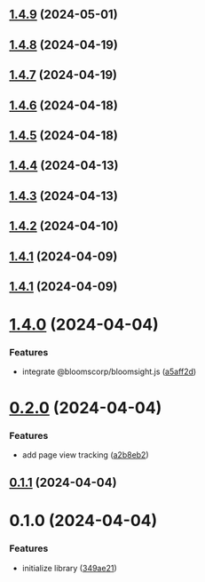 

## [1.4.9](https://github.com/bloomscorp/ngx-bloomsight/compare/v1.4.8...v1.4.9) (2024-05-01)

## [1.4.8](https://github.com/bloomscorp/ngx-bloomsight/compare/v1.4.7...v1.4.8) (2024-04-19)

## [1.4.7](https://github.com/bloomscorp/ngx-bloomsight/compare/v1.4.6...v1.4.7) (2024-04-19)

## [1.4.6](https://github.com/bloomscorp/ngx-bloomsight/compare/v1.4.5...v1.4.6) (2024-04-18)

## [1.4.5](https://github.com/bloomscorp/ngx-bloomsight/compare/v1.4.4...v1.4.5) (2024-04-18)

## [1.4.4](https://github.com/bloomscorp/ngx-bloomsight/compare/v1.4.3...v1.4.4) (2024-04-13)

## [1.4.3](https://github.com/bloomscorp/ngx-bloomsight/compare/v1.4.2...v1.4.3) (2024-04-13)

## [1.4.2](https://github.com/bloomscorp/ngx-bloomsight/compare/v1.4.1...v1.4.2) (2024-04-10)

## [1.4.1](https://github.com/bloomscorp/ngx-bloomsight/compare/v1.4.0...v1.4.1) (2024-04-09)

## [1.4.1](https://github.com/bloomscorp/ngx-bloomsight/compare/v1.4.0...v1.4.1) (2024-04-09)

# [1.4.0](https://github.com/bloomscorp/ngx-bloomsight/compare/v0.2.0...v1.4.0) (2024-04-04)


### Features

* integrate @bloomscorp/bloomsight.js ([a5aff2d](https://github.com/bloomscorp/ngx-bloomsight/commit/a5aff2d181204571d9ac46579660d5c8926c8923))

# [0.2.0](https://github.com/bloomscorp/ngx-bloomsight/compare/v0.1.1...v0.2.0) (2024-04-04)


### Features

* add page view tracking ([a2b8eb2](https://github.com/bloomscorp/ngx-bloomsight/commit/a2b8eb21fbba701f701fd9a8d4860c5213562a67))

## [0.1.1](https://github.com/bloomscorp/ngx-bloomsight/compare/v0.1.0...v0.1.1) (2024-04-04)

# 0.1.0 (2024-04-04)


### Features

* initialize library ([349ae21](https://github.com/bloomscorp/ngx-bloomsight/commit/349ae2193474f521d58c0d0c41d99b864cea7327))
